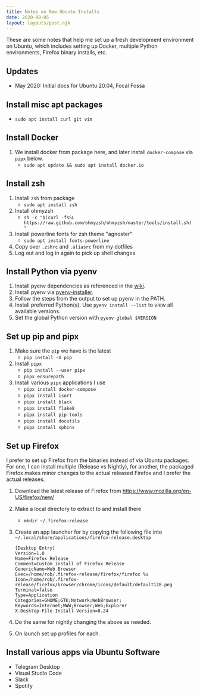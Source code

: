 ```yaml
---
title: Notes on New Ubuntu Installs
date: 2020-08-05
layout: layouts/post.njk
---
```


These are some notes that help me set up a fresh development environment on Ubuntu, which includes setting up Docker, multiple Python environments, Firefox binary installs, etc.

## Updates

* May 2020: Initial docs for Ubuntu 20.04, Focal Fossa 

## Install misc apt packages

* `sudo apt install curl git vim`

## Install Docker

1. We install docker from package here, and later install `docker-compose` via `pipx` below.
    * `sudo apt update && sudo apt install docker.io`

## Install zsh

1. Install `zsh` from package
    * `sudo apt install zsh`
1. Install ohmyzsh
    * `sh -c "$(curl -fsSL https://raw.github.com/ohmyzsh/ohmyzsh/master/tools/install.sh)"`
1. Install powerline fonts for zsh theme "agnoster"
    * `sudo apt install fonts-powerline`
1. Copy over `.zshrc` and `.aliasrc` from my dotfiles
1. Log out and log in again to pick up shell changes

## Install Python via pyenv

1. Install pyenv dependencies as referenced in the [wiki](https://github.com/pyenv/pyenv/wiki/Common-build-problems).
1. Install pyenv via [pyenv-installer](https://github.com/pyenv/pyenv-installer#installation--update--uninstallation).
1. Follow the steps from the output to set up pyenv in the PATH.
1. Install preferred Python(s). Use `pyenv install --list` to view all available versions.
1. Set the global Python version with `pyenv global $VERSION`

## Set up pip and pipx

1. Make sure the `pip` we have is the latest
    * `pip install -U pip`
1. Install `pipx`
    * `pip install --user pipx`
    * `pipx ensurepath`
1. Install various `pipx` applications I use
    * `pipx install docker-compose`
    * `pipx install isort`
    * `pipx install black`
    * `pipx install flake8`
    * `pipx install pip-tools`
    * `pipx install docutils`
    * `pipx install sphinx`

## Set up Firefox

I prefer to set up Firefox from the binaries instead of via Ubuntu packages. For one, I can install multiple (Release vs Nightly), for another, the packaged Firefox makes minor changes to the actual released Firefox and I prefer the actual releases.

1. Download the latest release of Firefox from https://www.mozilla.org/en-US/firefox/new/
1. Make a local directory to extract to and install there
    * `mkdir ~/.firefox-release`
1. Create an app launcher for by copying the following file into `~/.local/share/applications/firefox-release.desktop`

    ```
    [Desktop Entry]
    Version=1.0
    Name=Firefox Release
    Comment=Custom install of Firefox Release
    GenericName=Web Browser
    Exec=/home/rob/.firefox-release/firefox/firefox %u
    Icon=/home/rob/.firefox-release/firefox/browser/chrome/icons/default/default128.png
    Terminal=false
    Type=Application
    Categories=GNOME;GTK;Network;WebBrowser;
    Keywords=Internet;WWW;Browser;Web;Explorer
    X-Desktop-File-Install-Version=0.24
    ```

1. Do the same for nightly changing the above as needed.
1. On launch set up profiles for each.

## Install various apps via Ubuntu Software

* Telegram Desktop
* Visual Studio Code
* Slack
* Spotify
